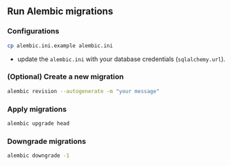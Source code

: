 ## Run Alembic migrations

### Configurations

```bash
cp alembic.ini.example alembic.ini
```

- update the `alembic.ini` with your database credentials (`sqlalchemy.url`).

### (Optional) Create a new migration

```bash
alembic revision --autogenerate -m "your message"
```

### Apply migrations

```bash
alembic upgrade head
```

### Downgrade migrations

```bash
alembic downgrade -1
```
